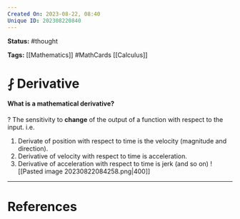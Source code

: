 ```yaml
---
Created On: 2023-08-22, 08:40
Unique ID: 202308220840
---
```

**Status:** #thought 

**Tags:**  [[Mathematics]] #MathCards [[Calculus]]

# ⨏ Derivative
#### What is a mathematical derivative?
?
The sensitivity to **change** of the output of a function with respect to the input.
i.e.
1. Derivate of position with respect to time is the velocity (magnitude and direction).
2. Derivative of velocity with respect to time is acceleration.
3. Derivative of acceleration with respect to time is jerk (and so on)
![[Pasted image 20230822084258.png|400]]
<!--SR:!2024-08-24,232,270-->



---
# References
